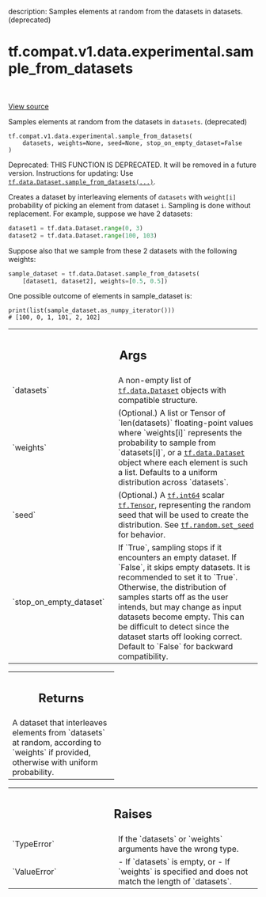 description: Samples elements at random from the datasets in datasets. (deprecated)

<div itemscope itemtype="http://developers.google.com/ReferenceObject">
<meta itemprop="name" content="tf.compat.v1.data.experimental.sample_from_datasets" />
<meta itemprop="path" content="Stable" />
</div>

# tf.compat.v1.data.experimental.sample_from_datasets

<!-- Insert buttons and diff -->

<table class="tfo-notebook-buttons tfo-api nocontent" align="left">

</table>

<a target="_blank" class="external" href="/code/stable/tensorflow/python/data/experimental/ops/interleave_ops.py">View source</a>



Samples elements at random from the datasets in `datasets`. (deprecated)


<pre class="devsite-click-to-copy prettyprint lang-py tfo-signature-link">
<code>tf.compat.v1.data.experimental.sample_from_datasets(
    datasets, weights=None, seed=None, stop_on_empty_dataset=False
)
</code></pre>



<!-- Placeholder for "Used in" -->

Deprecated: THIS FUNCTION IS DEPRECATED. It will be removed in a future version.
Instructions for updating:
Use <a href="../../../../../tf/data/Dataset.md#sample_from_datasets"><code>tf.data.Dataset.sample_from_datasets(...)</code></a>.

Creates a dataset by interleaving elements of `datasets` with `weight[i]`
probability of picking an element from dataset `i`. Sampling is done without
replacement. For example, suppose we have 2 datasets:

```python
dataset1 = tf.data.Dataset.range(0, 3)
dataset2 = tf.data.Dataset.range(100, 103)
```

Suppose also that we sample from these 2 datasets with the following weights:

```python
sample_dataset = tf.data.Dataset.sample_from_datasets(
    [dataset1, dataset2], weights=[0.5, 0.5])
```

One possible outcome of elements in sample_dataset is:

```
print(list(sample_dataset.as_numpy_iterator()))
# [100, 0, 1, 101, 2, 102]
```

<!-- Tabular view -->
 <table class="responsive fixed orange">
<colgroup><col width="214px"><col></colgroup>
<tr><th colspan="2"><h2 class="add-link">Args</h2></th></tr>

<tr>
<td>
`datasets`<a id="datasets"></a>
</td>
<td>
A non-empty list of <a href="../../../../../tf/data/Dataset.md"><code>tf.data.Dataset</code></a> objects with compatible
structure.
</td>
</tr><tr>
<td>
`weights`<a id="weights"></a>
</td>
<td>
(Optional.) A list or Tensor of `len(datasets)` floating-point
values where `weights[i]` represents the probability to sample from
`datasets[i]`, or a <a href="../../../../../tf/data/Dataset.md"><code>tf.data.Dataset</code></a> object where each element is such a
list. Defaults to a uniform distribution across `datasets`.
</td>
</tr><tr>
<td>
`seed`<a id="seed"></a>
</td>
<td>
(Optional.) A <a href="../../../../../tf.md#int64"><code>tf.int64</code></a> scalar <a href="../../../../../tf/Tensor.md"><code>tf.Tensor</code></a>, representing the random
seed that will be used to create the distribution. See
<a href="../../../../../tf/random/set_seed.md"><code>tf.random.set_seed</code></a> for behavior.
</td>
</tr><tr>
<td>
`stop_on_empty_dataset`<a id="stop_on_empty_dataset"></a>
</td>
<td>
If `True`, sampling stops if it encounters an empty
dataset. If `False`, it skips empty datasets. It is recommended to set it
to `True`. Otherwise, the distribution of samples starts off as the user
intends, but may change as input datasets become empty. This can be
difficult to detect since the dataset starts off looking correct. Default
to `False` for backward compatibility.
</td>
</tr>
</table>



<!-- Tabular view -->
 <table class="responsive fixed orange">
<colgroup><col width="214px"><col></colgroup>
<tr><th colspan="2"><h2 class="add-link">Returns</h2></th></tr>
<tr class="alt">
<td colspan="2">
A dataset that interleaves elements from `datasets` at random, according to
`weights` if provided, otherwise with uniform probability.
</td>
</tr>

</table>



<!-- Tabular view -->
 <table class="responsive fixed orange">
<colgroup><col width="214px"><col></colgroup>
<tr><th colspan="2"><h2 class="add-link">Raises</h2></th></tr>

<tr>
<td>
`TypeError`<a id="TypeError"></a>
</td>
<td>
If the `datasets` or `weights` arguments have the wrong type.
</td>
</tr><tr>
<td>
`ValueError`<a id="ValueError"></a>
</td>
<td>
  - If `datasets` is empty, or
- If `weights` is specified and does not match the length of `datasets`.
</td>
</tr>
</table>


